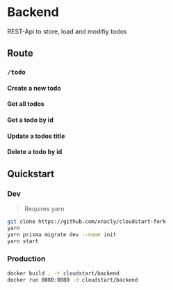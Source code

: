 # Backend
REST-Api to store, load and modifiy todos
## Route
### `/todo`
#### Create a new todo
#### Get all todos
#### Get a todo by id
#### Update a todos title
#### Delete a todo by id
## Quickstart
### Dev
> Requires yarn

```bash
git clone https://github.com/xnacly/cloudstart-fork
yarn
yarn prisma migrate dev --name init
yarn start
```

### Production
```bash
docker build . -t cloudstart/backend
docker run 8080:8080 -d cloudstart/backend
```
